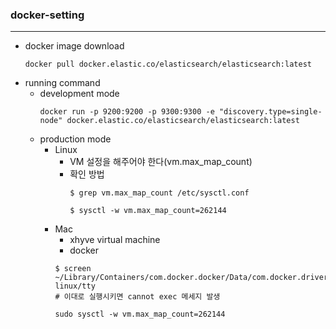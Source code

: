 ### docker-setting
---
- docker image download
    ```
    docker pull docker.elastic.co/elasticsearch/elasticsearch:latest
    ```
- running command
    - development mode
        ```
        docker run -p 9200:9200 -p 9300:9300 -e "discovery.type=single-node" docker.elastic.co/elasticsearch/elasticsearch:latest
        ```
    - production mode
        - Linux
            - VM 설정을 해주어야 한다(vm.max_map_count)
            - 확인 방법
                ```
                $ grep vm.max_map_count /etc/sysctl.conf

                $ sysctl -w vm.max_map_count=262144
                ```
        - Mac
            - xhyve virtual machine
            - docker
            ```
            $ screen ~/Library/Containers/com.docker.docker/Data/com.docker.driver.amd64-linux/tty
            # 이대로 실행시키면 cannot exec 메세지 발생

            sudo sysctl -w vm.max_map_count=262144
            ```


